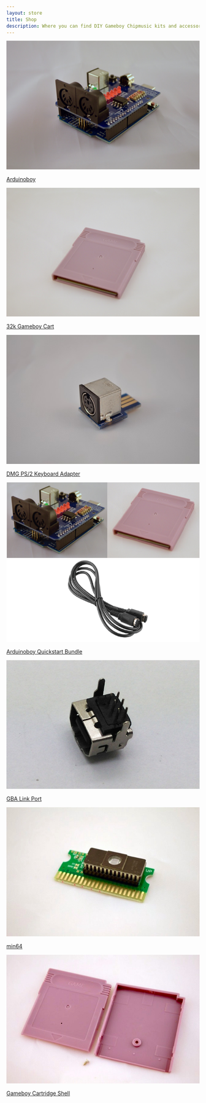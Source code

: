 ```yaml
---
layout: store
title: Shop
description: Where you can find DIY Gameboy Chipmusic kits and accessories
---
```

<div class="tile">
	<a href="/shop/arduinoboy">
		<img src="/public/gallery/1.jpg"/>
		<p>Arduinoboy</p>
	</a>
</div>

<div class="tile">
	<a href="/shop/32kcart">
		<img src="/public/32kcart/1.jpg"/>
		<p>32k Gameboy Cart</p>
	</a>
</div>

<div class="tile">
	<a href="/shop/dmgps2">
		<img src="/public/images/ps2/1.jpg"/>
		<p>DMG PS/2 Keyboard Adapter</p>
	</a>
</div>

<div class="tile">
	<a href="/shop/arduinoboyquickstart">
		<img src="/public/images/aboyquickstart/1.png"/>
		<p>Arduinoboy Quickstart Bundle</p>
	</a>
</div>

<div class="tile">
	<a href="/shop/linkport">
		<img src="/public/images/gbalink.png"/>
		<p>GBA Link Port</p>
	</a>
</div>

<div class="tile">
	<a href="/shop/min64">
		<img src="/public/images/min64/1.jpg"/>
		<p>min64</p>
	</a>
</div>

<div class="tile">
	<a href="/shop/gbshell">
		<img src="/public/images/gbshell/1.jpg"/>
		<p>Gameboy Cartridge Shell</p>
	</a>
</div>
